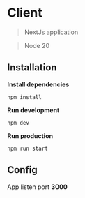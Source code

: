 # Client
> NextJs application

> Node 20

## Installation
**Install dependencies**
```shell
npm install
```
**Run development**
```shell
npm dev
```
**Run production**
```shell
npm run start
```

## Config
App listen port **3000**